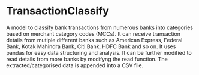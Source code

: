 # TransactionClassify
A model to classify bank transactions from numerous banks into categories based on merchant category codes (MCCs).
It can receive transaction details from mutiple different banks such as American Express, Federal Bank, Kotak Mahindra Bank, Citi Bank, HDFC Bank and so on.
It uses pandas for easy data structuring and analysis.
It can be further modified to read details from more banks by modifyng the read function.
The extracted/categorised data is appended into a CSV file.
